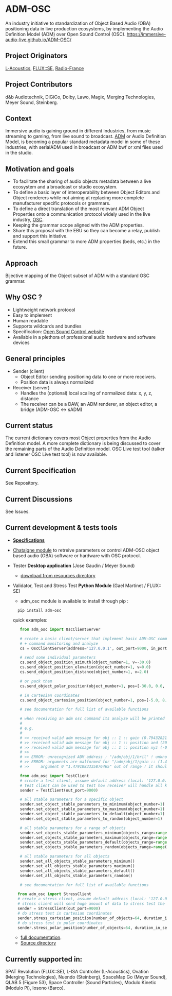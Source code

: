 # ADM-OSC
An industry initiative to standardization of Object Based Audio (OBA) positioning data in live production ecosystems, by implementing the Audio Definition Model (ADM) over Open Sound Control (OSC).
https://immersive-audio-live.github.io/ADM-OSC/

## Project Originators

[L-Acoustics](https://www.l-acoustics.com/), [FLUX::SE](https://www.flux.audio/), [Radio-France](https://www.radiofrance.com/innovation-nouveaux-formats)

## Project Contributors
d&b Audiotechnik, DiGiCo, Dolby, Lawo, Magix, Merging Technologies, Meyer Sound, Steinberg.

## Context
Immersive audio is gaining ground in different industries, from music streaming to gaming, from live sound to broadcast. [ADM](https://adm.ebu.io/) or Audio Definition Model, is becoming a popular standard metadata model in some of these industries, with serialADM used in broadcast or ADM bwf or xml files used in the studio.

## Motivation and goals
* To facilitate the sharing of audio objects metadata between a live ecosystem and a broadcast or studio ecosystem.
* To define a basic layer of interoperability between Object Editors and Object renderers while not aiming at replacing more complete manufacturer specific protocols or grammars.
* To define a direct translation of the most relevant ADM Object Properties onto a communication protocol widely used in the live industry, [OSC](https://opensoundcontrol.stanford.edu/index.html).
* Keeping the grammar scope aligned with the ADM properties.
* Share this proposal with the EBU so they can become a relay, publish and support this initiative.
* Extend this small grammar to more ADM properties (beds, etc.) in the future.

## Approach
Bijective mapping of the Object subset of ADM with a standard OSC grammar.

## Why OSC ?
* Lightweight network protocol
* Easy to implement
* Human readable
* Supports wildcards and bundles
* Specification: [Open Sound Control website](http://opensoundcontrol.org/)
* Available in a plethora of professional audio hardware and software devices

## General principles
* Sender (client)
  * Object Editor sending positioning data to one or more receivers.
  * Position data is always normalized 
* Receiver (server)
  * Handles the (optional) local scaling of normalized data: x, y, z, distance
  * The receiver can be a DAW, an ADM renderer, an object editor, a bridge (ADM-OSC <-> sADM)
  
## Current status
The current dictionary covers most Object properties from the Audio Definition model.
A more complete dictionary is being discussed to cover the remaining parts of the Audio Definition model.
OSC Live test tool (talker and listener OSC Live test tool) is now available.

## Current Specification
See Repository.

## Current Discussions
See Issues.

## Current development & tests tools

+ [**Specifications**](https://github.com/immersive-audio-live/ADM-OSC/blob/main/Source/ADM-OSC%20Specification.xlsx)

+ [Chataigne module](https://github.com/madees/ADM-OSC-Chataigne-Module) to retreive parameters or control ADM-OSC object based audio (OBA) software or hardware with OSC protocol.
  
+ Tester **Desktop application** (Jose Gaudin / Meyer Sound)
  + [download from resources directory](https://github.com/immersive-audio-live/ADM-OSC/tree/main/Resources)
  

+ Validator, Test and Stress Test **Python Module** (Gael Martinet / FLUX:: SE)
  + adm_osc module is available to install through pip : 
  ```shell 
    pip install adm-osc
    ```
  quick examples:

  ```python 
     from adm_osc import OscClientServer
  
     # create a basic client/server that implement basic ADM-OSC communication with stable parameters 
     # + command monitoring and analyze
     cs = OscClientServer(address='127.0.0.1', out_port=9000, in_port=9001)

     # send some individual parameters  
     cs.send_object_position_azimuth(object_number=1, v=-30.0)
     cs.send_object_position_elevation(object_number=1, v=0.0)
     cs.send_object_position_distance(object_number=1, v=2.0)

     # or pack them
     cs.send_object_polar_position(object_number=1, pos=[-30.0, 0.0, 2.0])
  
     # in cartesian coordinates
     cs.send_object_cartesian_position(object_number=1, pos=[-5.0, 8.0, 0.0])
  
     # see documentation for full list of available functions
  
     # when receiving an adm osc command its analyze will be printed on the command output window
     #
     # e.g.
     #
     # >> received valid adm message for obj :: 1 :: gain (0.7943282127380371)
     # >> received valid adm message for obj :: 1 :: position aed (20.33701515197754, 0.0, 0.8807612657546997)
     # >> received valid adm message for obj :: 1 :: position xyz (-0.2606865465641022, 0.8273822069168091, 0.0)
     # >>
     # >> ERROR: unrecognized ADM address : "/adm/obj/1/bril" ! unknown command "/bril/"
     # >> ERROR: arguments are malformed for "/adm/obj/1/gain :: (1.4791083335876465,)":
     # >>     argument 0 "1.4791083335876465" out of range ! it should be less or equal than "1.0"
  
     ```
  
  ```python 
     from adm_osc import TestClient
     # create a test client, assume default address (local: '127.0.0.1')
     # test client can be used to test how receiver will handle all kind of parameters and parameters value range
     sender = TestClient(out_port=9000)
  
     # all stable parameters for a specific object
     sender.set_object_stable_parameters_to_minimum(object_number=1)
     sender.set_object_stable_parameters_to_maximum(object_number=1)
     sender.set_object_stable_parameters_to_default(object_number=1)
     sender.set_object_stable_parameters_to_random(object_number=1)
  
     # all stable parameters for a range of objects
     sender.set_objects_stable_parameters_minimum(objects_range=range(1, 64))
     sender.set_objects_stable_parameters_maximum(objects_range=range(1, 64))
     sender.set_objects_stable_parameters_default(objects_range=range(1, 64))
     sender.set_objects_stable_parameters_random(objects_range=range(1, 64))
  
     # all stable parameters for all objects
     sender.set_all_objects_stable_parameters_minimum()
     sender.set_all_objects_stable_parameters_maximum()
     sender.set_all_objects_stable_parameters_default()
     sender.set_all_objects_stable_parameters_random()
  
     # see documentation for full list of available functions
     ```
    
  ```python 
    from adm_osc import StressClient
    # create a stress client, assume default address (local: '127.0.0.1')
    # stress client will send huge amount of data to stress test the receivers
    sender = StressClient(out_port=9000)
    # do stress test in cartesian coordinates
    sender.stress_cartesian_position(number_of_objects=64, duration_in_second=60.0, interval_in_milliseconds=10.0)
    # do stress test in polar coordinates
    sender.stress_polar_position(number_of_objects=64, duration_in_second=60.0, interval_in_milliseconds=10.0)
    ```
  + [full documentation](Source/adm_osc/doc/documentation.md).
  + [Source directory](https://github.com/immersive-audio-live/ADM-OSC/tree/main/Source)

## Currently supported in:
SPAT Revolution (FLUX::SE), L-ISA Controller (L-Acoustics), Ovation (Merging Technologies), Nuendo (Steinberg), SpaceMap Go (Meyer Sound), QLAB 5 (Figure 53), Space Controller (Sound Particles), Modulo Kinetic (Modulo Pi), Iosono (Barco).



